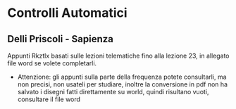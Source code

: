 # Controlli Automatici
## Delli Priscoli - Sapienza
Appunti Rkztlx basati sulle lezioni telematiche fino alla lezione 23, in allegato file word se volete completarli.
- Attenzione: gli appunti sulla parte della frequenza potete consultarli, ma non precisi, non usateli per studiare, inoltre la conversione in pdf non ha salvato i disegni fatti direttamente su world, quindi risultano vuoti, consultare il file word
